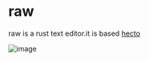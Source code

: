 # raw

raw is a rust text editor.it is based [hecto](https://www.philippflenker.com/hecto/)

![image](https://user-images.githubusercontent.com/65269574/179395544-5fbbf31a-fab7-4b0e-9558-470988e04cee.png)
